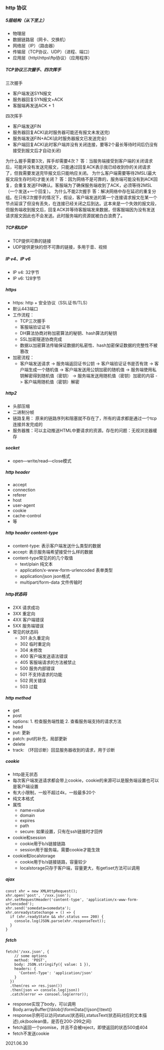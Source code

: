 ### http 协议

##### 5层结构（从下至上）
* 物理层
* 数据链路层（网卡、交换机）
* 网络层（IP）（路由器）
* 传输层（TCP协议、UDP）（进程、端口）
* 应用层（http\https\ftp协议）（应用程序）

##### TCP协议三次握手、四次挥手
三次握手
* 客户端发送SYN报文
* 服务器回复SYN报文+ACK
* 客服端再发送ACK + 1

四次挥手
* 客户端发送FIN
* 服务器回复ACK(此时服务器可能还有报文未发送完)
* 服务端发送FIN+ACK(此时服务器报文已发送完全)
* 客户端回复ACK(此时客户端并没有关闭连接，要等2个最长等待时间后仍没有接受到报文后才自动关闭)

为什么握手需要3次，挥手却需要4次？
答：当服务端接受到客户端的关闭请求后，可能并没有发送完报文，只能通过回复ACK表示我已经收到你的关闭请求了，但我需要发送完毕报文后只能响应关闭。
为什么客户端需要等待2MSL(最大报文段生存时间)才能关闭？
答：因为网络不是可靠的，服务端可能没有到ACK回复，会重复发送FIN确认。客服端为了确保服务端收到了ACK，必须等待2MSL（一个发送+一个回复）。
为什么不能2次握手
答：解决网络中存在延迟的重复分组。在只有2次握手的情况下，假设，客户端发送的第一个连接请求报文在某一个节点延误了但没有丢失，在连接已经关闭之后到达。这本来是一个失效的报文段，但服务端收到报文后，回复ACK并等待客服端发来数据，但客服端因为没有发送请求报文因此也不会发送。此时服务端的资源就被白白浪费了。

##### TCP和UDP
* TCP提供可靠的链接
* UDP提供更快的但不可靠的链接，多用于音、视频

##### IP v4、IP v6
* IP v4: 32字节
* IP v6: 128字节

##### https
* https: http + 安全协议（SSL证书/TLS）
* 默认443端口
* 工作流程：
  * TCP三次握手
  * 客服端验证证书
  * DH算法协商对称加密算法的秘钥、hash算法的秘钥
  * SSL加密隧道协商完成
  * 数据以加密算法传输保证数据的私密性、hash加密保证数据的完整性不被篡改
* 加密流程：
  * 客户端发送请求 -> 服务端返回证书公钥 -> 客户端验证证书是否有效 -> 客户端生成一个随机值 -> 客户端发送用公钥加密的随机值 -> 服务端使用私钥解密得到随机值（密钥） -> 服务端发送用随机值（密钥）加密的内容 -> 客户端用随机值（密钥）解密

##### http2
* 头部压缩
* 二进制分帧
* 链路复用： 原来的链路序列和阻塞就不存在了，所有的请求都是通过一个tcp连接并发完成的
* 服务器推：可以主动推送HTML中要请求的资源。存在的问题：无视浏览器缓存

##### socket
* open—write/read—close模式

##### http header
* accept
* connection
* referer
* host
* user-agent
* cookie
* cache-control
* 等

##### http header content-type
* content-type: 表示客户端发送什么类型的数据
* accept: 表示服务端希望接受什么样的数据
* content-type常见的的几个取值
  * text/plain 纯文本
  * application/x-www-form-urlencoded 表单类型
  * application/json json格式
  * multipart/form-data 文件传输时

##### http状态码
* 2XX 请求成功
* 3XX 重定向
* 4XX 客户端错误
* 5XX 服务端错误
* 常见的状态码
  * 301 永久重定向
  * 302 临时重定向
  * 304 未修改
  * 400 客户端发送语法错误
  * 405 客服端请求的方法被禁止
  * 500 服务内部错误
  * 501 不支持请求的功能
  * 502 网关错误
  * 503 过载

##### http method
* get
* post
* options: 1. 检查服务端性能 2. 查看服务端支持的请求方法
* head
* put: 更新
* patch: put的补充，局部更新
* delete
* track: （环回诊断）回显服务器收到的请求，用于诊断

##### cookie
* http是无状态
* 每次客户端发送请求都会带上cookie，cookie的来源可以是服务端设置也可以是客户端设置
* 有大小限制，一般不超过4k，一般最多20个
* 纯文本格式
* 属性
  * name=value
  * domain
  * expires
  * path
  * secure: 如果设置，只有在ssh链接时才回传
* cookie和session
  * cookie用于b/s链接链路
  * session用于服务端，需要cookie才能生效
* cookie和localstorage
  * cookie用于b/s链接链路，容量较少
  * localstorage只存于客户端，容量更大，有get\set方法可以调用

##### ajax
```
const xhr = new XMLHttpRequest();
xhr.open('post', '/xxx.json');
xhr.setRequestHeader('content-type', 'application/x-www-form-urlencoded');
xhr.send('somedata=somedata');
xhr.onreadystatechange = () => {
  if (xhr.readyState && xhr.status === 200) {
    console.log(JSON.parse(xhr.responseText));
  }
}
```
##### fetch
```
fetch('/xxx.json', {
    // some options
    method: 'POST',
    body: JSON.stringify({ value: 1 }),
    headers: {
      'Content-Type': 'application/json'
    }
  })
  .then(res => res.json())
  .then(json => console.log(json))
  .catch(error => consoel.log(error));
```

* response实现了body，可以调用 Body.arrayBuffer()\blob()\formData()\json()\text()
* response示例可以访问status(状态码),statusText(状态码对应的文本描述),ok(boolean值，是否在200-299之间)
* fetch返回一个promise，并且不会被reject，即使返回的状态500或404
* fetch不发送cookie

2021.06.30